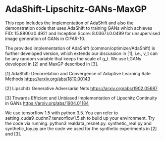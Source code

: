# AdaShift-Lipschitz-GANs-MaxGP

This repo includes the implementation of AdaShift and also the demonstration code that uses AdaShift to training GANs which achieves FID: 15.8800±0.4921 and Inception Score: 8.0367±0.0499 for unsupervised image generation of GANs in CIFAR-10.

The provided implementation of AdaShift (common/optimizer/AdaShift) is further developed version, which extends our discussion in [1], i.e., v_t can be any random variable that keeps the scale of g_t. We use LGANs developed in [2] and MaxGP described in [3].

[1] AdaShift: Decorrelation and Convergence of Adaptive Learning Rate Methods https://arxiv.org/abs/1810.00143

[2] Lipschitz Generative Adversarial Nets https://arxiv.org/abs/1902.05687

[3] Towards Efficient and Unbiased Implementation of Lipschitz Continuity in GANs https://arxiv.org/abs/1904.01184

We use tensorflow 1.5 with python 3.5. You can refer to setting_cuda9_cudnn7_tensorflow1.5.sh to build up your environment. Try the code via running: python3 realdata_resnet.py. synthetic_real.py and synthetic_toy.py are the code we used for the synthetic experiments in [2] and [3].
